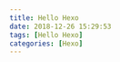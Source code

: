 ```yaml
---
title: Hello Hexo
date: 2018-12-26 15:29:53
tags: [Hello Hexo]
categories: [Hexo]
---
```


<!--more-->
